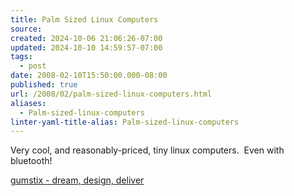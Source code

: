 ```yaml
---
title: Palm Sized Linux Computers
source: 
created: 2024-10-06 21:06:26-07:00
updated: 2024-10-10 14:59:57-07:00
tags:
  - post
date: 2008-02-10T15:50:00.000-08:00
published: true
url: /2008/02/palm-sized-linux-computers.html
aliases:
  - Palm-sized-linux-computers
linter-yaml-title-alias: Palm-sized-linux-computers
---
```



Very cool, and reasonably-priced, tiny linux computers.  Even with bluetooth!  
  
  
[gumstix - dream, design, deliver](https://gumstix.com/waysmalls.html)